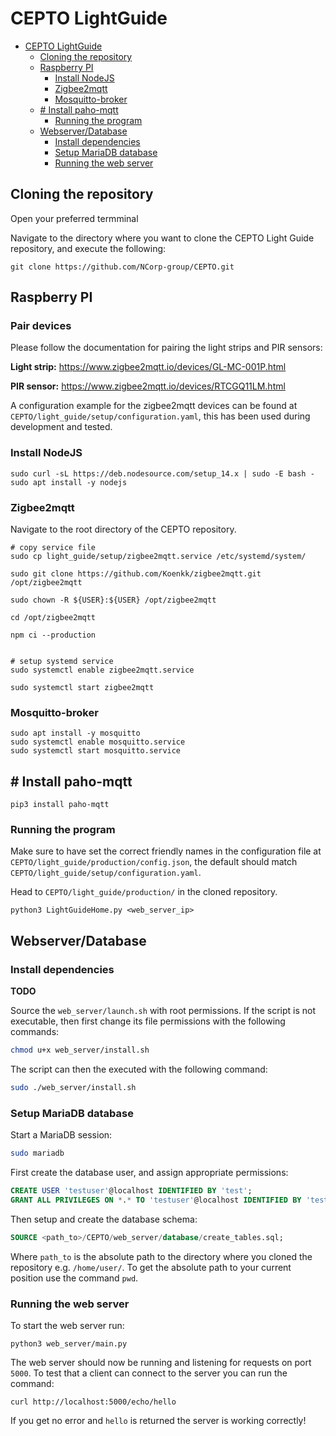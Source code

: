 # CEPTO LightGuide


<!-- @import "[TOC]" {cmd="toc" depthFrom=1 depthTo=6 orderedList=false} -->

<!-- code_chunk_output -->

- [CEPTO LightGuide](#cepto-lightguide)
  - [Cloning the repository](#cloning-the-repository)
  - [Raspberry PI](#raspberry-pi)
    - [Install NodeJS](#install-nodejs)
    - [Zigbee2mqtt](#zigbee2mqtt)
    - [Mosquitto-broker](#mosquitto-broker)
  - [# Install paho-mqtt](#-install-paho-mqtt)
    - [Running the program](#running-the-program)
  - [Webserver/Database](#webserverdatabase)
    - [Install dependencies](#install-dependencies)
    - [Setup MariaDB database](#setup-mariadb-database)
    - [Running the web server](#running-the-web-server)

<!-- /code_chunk_output -->
## Cloning the repository
Open your preferred termminal

Navigate to the directory where you want to clone the CEPTO Light Guide repository, and execute the following:

```shell=sh
git clone https://github.com/NCorp-group/CEPTO.git
```

## Raspberry PI

### Pair devices

Please follow the documentation for pairing the light strips and PIR sensors:

**Light strip:** https://www.zigbee2mqtt.io/devices/GL-MC-001P.html

**PIR sensor:** https://www.zigbee2mqtt.io/devices/RTCGQ11LM.html

A configuration example for the zigbee2mqtt devices can be found at ``CEPTO/light_guide/setup/configuration.yaml``, this has been used during development and tested.

### Install NodeJS
```
sudo curl -sL https://deb.nodesource.com/setup_14.x | sudo -E bash -
sudo apt install -y nodejs
```

### Zigbee2mqtt
Navigate to the root directory of the CEPTO repository.


```shell=sh
# copy service file
sudo cp light_guide/setup/zigbee2mqtt.service /etc/systemd/system/

sudo git clone https://github.com/Koenkk/zigbee2mqtt.git /opt/zigbee2mqtt

sudo chown -R ${USER}:${USER} /opt/zigbee2mqtt

cd /opt/zigbee2mqtt

npm ci --production


# setup systemd service
sudo systemctl enable zigbee2mqtt.service

sudo systemctl start zigbee2mqtt
```

### Mosquitto-broker

```shell=sh    
sudo apt install -y mosquitto
sudo systemctl enable mosquitto.service
sudo systemctl start mosquitto.service
```

## # Install paho-mqtt
```shell=sh
pip3 install paho-mqtt
```
### Running the program
Make sure to have set the correct friendly names in the configuration file at ``CEPTO/light_guide/production/config.json``, the default should match ``CEPTO/light_guide/setup/configuration.yaml``.

Head to `CEPTO/light_guide/production/` in the cloned repository.
```shell=sh
python3 LightGuideHome.py <web_server_ip>
```

## Webserver/Database

### Install dependencies

**TODO** 

Source the `web_server/launch.sh` with root permissions. If the script is not executable, then first change its file permissions with the following commands:
```sh
chmod u+x web_server/install.sh
```

The script can then the executed with the following command:
```sh
sudo ./web_server/install.sh
```

### Setup MariaDB database

Start a MariaDB session:

 ```sh
sudo mariadb
 ```
First create the database user, and assign appropriate permissions:

```sql
CREATE USER 'testuser'@localhost IDENTIFIED BY 'test';
GRANT ALL PRIVILEGES ON *.* TO 'testuser'@localhost IDENTIFIED BY 'test';
```

Then setup and create the database schema:
```sql
SOURCE <path_to>/CEPTO/web_server/database/create_tables.sql;
```

Where `path_to` is the absolute path to the directory where you cloned the repository e.g. `/home/user/`. To get the absolute path to your current position use the command `pwd`.

### Running the web server

To start the web server run:
```shell=sh
python3 web_server/main.py
```

The web server should now be running and listening for requests on port `5000`. To test that a client can connect to the server you can run the command:

```shell=sh
curl http://localhost:5000/echo/hello
```

If you get no error and `hello` is returned the server is working correctly!


